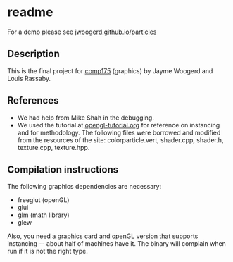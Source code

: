 readme
=======
For a demo please see [jwoogerd.github.io/particles](http://jwoogerd.github.io/particles.html)
## Description
This is the final project for [comp175](www.cs.tufts.edu/comp/175) (graphics) by Jayme Woogerd and Louis Rassaby.


## References
- We had help from Mike Shah in the debugging. 
- We used the tutorial at 
[opengl-tutorial.org](http://www.opengl-tutorial.org/intermediate-tutorials/billboards-particles/particles-instancing/) for reference on instancing and for methodology. The following files were borrowed and modified from the resources of the site: colorparticle.vert, shader.cpp, shader.h, texture.cpp, texture.hpp.


## Compilation instructions
The following graphics dependencies are necessary:

- freeglut (openGL)
- glui
- glm (math library)
- glew

Also, you need a graphics card and openGL version that supports instancing -- about half of machines have it. The binary will complain when run if it is not the right type.

